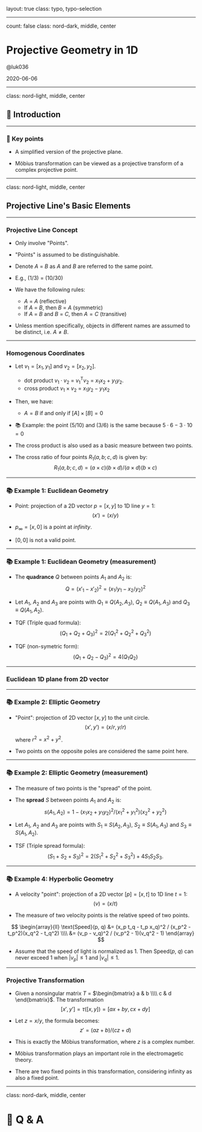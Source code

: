 layout: true
class: typo, typo-selection

---

count: false
class: nord-dark, middle, center

# Projective Geometry in 1D

@luk036

2020-06-06

---

class: nord-light, middle, center

## 👋 Introduction

---

### 🔑 Key points

- A simplified version of the projective plane.

- Möbius transformation can be viewed as a projective transform of a complex projective point.

---

class: nord-light, middle, center

## Projective Line's Basic Elements

---

### Projective Line Concept

- Only involve "Points".

- "Points" is assumed to be distinguishable.

- Denote $A$ = $B$ as $A$ and $B$ are referred to the same point.

- E.g., $(1/3)$ = $(10/30)$

- We have the following rules:

  - $A$ = $A$ (reflective)
  - If $A$ = $B$, then $B$ = $A$ (symmetric)
  - If $A$ = $B$ and $B$ = $C$, then $A = C$ (transitive)

- Unless mention specifically, objects in different names are assumed
  to be distinct, i.e. $A \neq B$.

---

### Homogenous Coordinates

- Let $v_1 = [x_1, y_1]$ and $v_2 = [x_2, y_2]$.

  - dot product $v_1 \cdot v_2$ = $v_1^\mathsf{T} v_2$ = $x_1 x_2 + y_1 y_2$.
  - cross product $v_1 \times v_2$ = $x_1 y_2 - y_1 x_2$

- Then, we have:

  - $A = B$ if and only if $[A] \times [B] = 0$

- 📚 Example: the point $(5/10)$ and $(3/6)$ is the same because $5 \cdot 6 - 3 \cdot 10 = 0$

- The cross product is also used as a basic measure between two points.

- The cross ratio of four points $R_1(a, b; c, d)$ is given by:
  $$R_1(a, b; c, d) = (a \times c)(b \times d)/(a \times d)(b \times c)$$

---

### 📚 Example 1: Euclidean Geometry

- Point: projection of a 2D vector $p = [x, y]$ to 1D line $y = 1$:
  $$(x') = (x/y)$$

- $p_\infty = [x, 0]$ is a point at _infinity_.

- $[0, 0]$ is not a valid point.

---

### 📚 Example 1: Euclidean Geometry (measurement)

- The **quadrance** $Q$ between points $A_1$ and $A_2$ is:
  $$Q = (x'_1 - x'_2)^2 = (x_1 / y_1 - x_2 / y_2)^2$$

- Let $A_1$, $A_2$ and $A_3$ are points with $Q_1 \equiv Q(A_2, A_3)$, $Q_2 \equiv Q(A_1, A_3)$ and $Q_3 \equiv Q(A_1, A_2)$.

- TQF (Triple quad formula):
  $$(Q_1 + Q_2 + Q_3)^2 = 2(Q_1^2 + Q_2^2 + Q_3^2)$$

- TQF (non-symetric form):
  $$(Q_1 + Q_2 - Q_3)^2 = 4(Q_1 Q_2)$$

---

### Euclidean 1D plane from 2D vector

<!--
![](figs/euclidean.png){#fig:euclidean}
-->

---

### 📚 Example 2: Elliptic Geometry

- "Point": projection of 2D vector $[x, y]$ to the unit circle.
  $$(x', y') = (x/r, y/r)$$

  where $r^2 = x^2 + y^2$.

- Two points on the opposite poles are considered the same point here.

---

### 📚 Example 2: Elliptic Geometry (measurement)

- The measure of two points is the "spread" of the point.

- The **spread** $S$ between points $A_1$ and $A_2$ is:
  $$s(A_1, A_2) = 1 - (x_1 x_2 + y_1 y_2)^2 / (x_1^2 + y_1^2)(x_2^2 + y_2^2)$$

- Let $A_1$, $A_2$ and $A_3$ are points with $S_1 \equiv S(A_2, A_3)$, $S_2 \equiv S(A_1, A_3)$ and $S_3 \equiv S(A_1, A_2)$.

- TSF (Triple spread formula):
  $$(S_1 + S_2 + S_3)^2 = 2(S_1^2 + S_2^2 + S_3^2) + 4 S_1 S_2 S_3.$$

<!--
![](figs/sphere.png){#fig:sphere}
-->

---

### 📚 Example 4: Hyperbolic Geometry

- A velocity "point": projection of a 2D vector $[p] = [x, t]$ to 1D line $t = 1$:
  $$(v) = (x/t)$$

- The measure of two velocity points is the relative speed of two points.

$$
\begin{array}{ll}
  \text{Speed}(p, q) &= (x_p t_q - t_p x_q)^2 / (x_p^2 - t_p^2)(x_q^2 - t_q^2) \\\\
    &= (v_p - v_q)^2 / (v_p^2 - 1)(v_q^2 - 1)
\end{array}
$$

- Assume that the speed of light is normalized as 1. Then Speed($p$, $q$) can never exceed 1 when $|v_p| \leq 1$ and $|v_q| \leq 1$.

---

### Projective Transformation

- Given a nonsingular matrix $T$ = $\begin{bmatrix} a & b \\\\ c & d \end{bmatrix}$. The transformation
  $$[x', y'] = \tau([x, y]) = [a x + b y, c x + d y]$$

- Let $z = x/y$, the formula becomes:
  $$z' = (a z + b)/(c z + d)$$

- This is exactly the Möbius transformation, where $z$ is a complex number.

- Möbius transformation plays an important role in the electromagetic theory.

- There are two fixed points in this transformation, considering infinity as also a fixed point.

---

class: nord-dark, middle, center

# 🙋 Q & A
